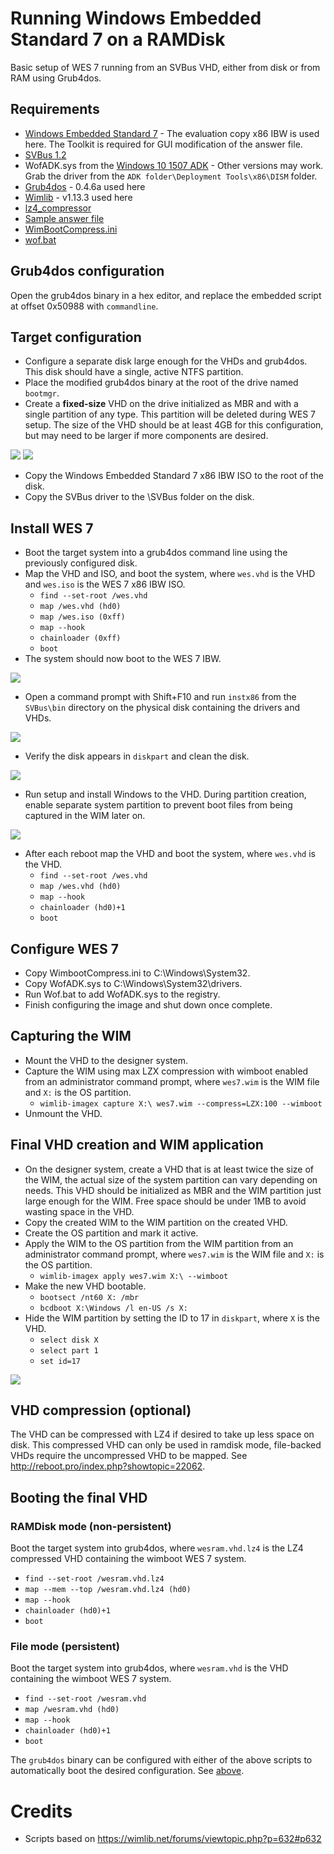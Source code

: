 # Running Windows Embedded Standard 7 on a RAMDisk
Basic setup of WES 7 running from an SVBus VHD, either from disk or from RAM using Grub4dos.

## Requirements
* [Windows Embedded Standard 7](https://www.microsoft.com/en-us/download/details.aspx?id=11887) - The evaluation copy x86 IBW is used here. The Toolkit is required for GUI modification of the answer file.
* [SVBus 1.2](https://sourceforge.net/projects/svbus/files/SVBus_V1.2_20200428.rar/download)
* WofADK.sys from the [Windows 10 1507 ADK](http://download.microsoft.com/download/8/1/9/8197FEB9-FABE-48FD-A537-7D8709586715/adk/adksetup.exe) - Other versions may work. Grab the driver from the `ADK folder\Deployment Tools\x86\DISM` folder.
* [Grub4dos](https://github.com/chenall/grub4dos) - 0.4.6a used here
* [Wimlib](https://wimlib.net/) - v1.13.3 used here
* [lz4_compressor](http://reboot.pro/index.php?showtopic=22062)
* [Sample answer file](MiniWES7.xml)
* [WimBootCompress.ini](WimBootCompress.ini)
* [wof.bat](wof.bat)

## Grub4dos configuration
Open the grub4dos binary in a hex editor, and replace the embedded script at offset 0x50988 with `commandline`.

## Target configuration
* Configure a separate disk large enough for the VHDs and grub4dos. This disk should have a single, active NTFS partition.
* Place the modified grub4dos binary at the root of the drive named `bootmgr`.
* Create a **fixed-size** VHD on the drive initialized as MBR and with a single partition of any type. This partition will be deleted during WES 7 setup. The size of the VHD should be at least 4GB for this configuration, but may need to be larger if more components are desired.

![](images/vhd-init.png)
![](images/vhd-part.png)
* Copy the Windows Embedded Standard 7 x86 IBW ISO to the root of the disk.
* Copy the SVBus driver to the \SVBus folder on the disk.

## Install WES 7
* Boot the target system into a grub4dos command line using the previously configured disk.
* Map the VHD and ISO, and boot the system, where `wes.vhd` is the VHD and `wes.iso` is the WES 7 x86 IBW ISO.
    * `find --set-root /wes.vhd`
    * `map /wes.vhd (hd0)`
    * `map /wes.iso (0xff)`
    * `map --hook`
    * `chainloader (0xff)`
    * `boot`
* The system should now boot to the WES 7 IBW.

![](images/wes-boot.png)
* Open a command prompt with Shift+F10 and run `instx86` from the `SVBus\bin` directory on the physical disk containing the drivers and VHDs.

![](images/svbus-load.png)
* Verify the disk appears in `diskpart` and clean the disk.

![](images/svbus-clear.png)
* Run setup and install Windows to the VHD. During partition creation, enable separate system partition to prevent boot files from being captured in the WIM later on.

![](images/wes-install.png)
* After each reboot map the VHD and boot the system, where `wes.vhd` is the VHD.
    * `find --set-root /wes.vhd`
    * `map /wes.vhd (hd0)`
    * `map --hook`
    * `chainloader (hd0)+1`
    * `boot`

## Configure WES 7
* Copy WimbootCompress.ini to C:\Windows\System32.
* Copy WofADK.sys to C:\Windows\System32\drivers.
* Run Wof.bat to add WofADK.sys to the registry.
* Finish configuring the image and shut down once complete.

## Capturing the WIM
* Mount the VHD to the designer system.
* Capture the WIM using max LZX compression with wimboot enabled from an administrator command prompt, where `wes7.wim` is the WIM file and `X:` is the OS partition.
    * `wimlib-imagex capture X:\ wes7.wim --compress=LZX:100 --wimboot`
* Unmount the VHD.

## Final VHD creation and WIM application
* On the designer system, create a VHD that is at least twice the size of the WIM, the actual size of the system partition can vary depending on needs. This VHD should be initialized as MBR and the WIM partition just large enough for the WIM. Free space should be under 1MB to avoid wasting space in the VHD.
* Copy the created WIM to the WIM partition on the created VHD.
* Create the OS partition and mark it active.
* Apply the WIM to the OS partition from the WIM partition from an administrator command prompt, where `wes7.wim` is the WIM file and `X:` is the OS partition.
    * `wimlib-imagex apply wes7.wim X:\ --wimboot`
* Make the new VHD bootable.
    * `bootsect /nt60 X: /mbr`
    * `bcdboot X:\Windows /l en-US /s X:`
* Hide the WIM partition by setting the ID to 17 in `diskpart`, where `X` is the VHD.
    * `select disk X`
    * `select part 1`
    * `set id=17`

![](images/vhd-final-part.png)

## VHD compression (optional)
The VHD can be compressed with LZ4 if desired to take up less space on disk. This compressed VHD can only be used in ramdisk mode, file-backed VHDs require the uncompressed VHD to be mapped. See http://reboot.pro/index.php?showtopic=22062.

## Booting the final VHD
### RAMDisk mode (non-persistent)
Boot the target system into grub4dos, where `wesram.vhd.lz4` is the LZ4 compressed VHD containing the wimboot WES 7 system.
* `find --set-root /wesram.vhd.lz4`
* `map --mem --top /wesram.vhd.lz4 (hd0)`
* `map --hook`
* `chainloader (hd0)+1`
* `boot`

### File mode (persistent)
Boot the target system into grub4dos, where `wesram.vhd` is the VHD containing the wimboot WES 7 system.
* `find --set-root /wesram.vhd`
* `map /wesram.vhd (hd0)`
* `map --hook`
* `chainloader (hd0)+1`
* `boot`

The `grub4dos` binary can be configured with either of the above scripts to automatically boot the desired configuration. See [above](#Grub4dos-configuration).

# Credits
* Scripts based on https://wimlib.net/forums/viewtopic.php?p=632#p632

